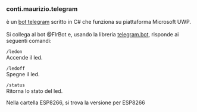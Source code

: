###  conti.maurizio.telegram
è un [bot telegram](https://core.telegram.org/api) scritto in C# che funziona su piattaforma Microsoft UWP.<br/><br/>
Si collega al bot @FlrBot e, usando la libreria [telegram.bot](https://github.com/MrRoundRobin/telegram.bot), risponde ai seguenti comandi:<br/>

`/ledon`<br/>
Accende il led.

`/ledoff`<br/>
Spegne il led.

`/status`<br/>
Ritorna lo stato del led.

Nella cartella ESP8266, si trova la versione per ESP8266
